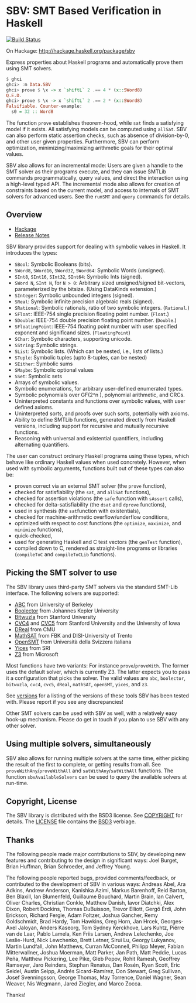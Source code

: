 # SBV: SMT Based Verification in Haskell

[![Build Status](https://github.com/LeventErkok/sbv/actions/workflows/haskell-ci.yml/badge.svg)](https://github.com/LeventErkok/sbv/actions/workflows/haskell-ci.yml)

On Hackage: http://hackage.haskell.org/package/sbv

Express properties about Haskell programs and automatically prove them using SMT solvers.

```haskell
$ ghci
ghci> :m Data.SBV
ghci> prove $ \x -> x `shiftL` 2 .== 4 * (x::SWord8)
Q.E.D.
ghci> prove $ \x -> x `shiftL` 2 .== 2 * (x::SWord8)
Falsifiable. Counter-example:
  s0 = 32 :: Word8
```

The function `prove` establishes theorem-hood, while `sat` finds a satisfying model if it exists.
All satisfying models can be computed using `allSat`. 
SBV can also perform static assertion checks, such as absence of division-by-0, and other user given properties. 
Furthermore, SBV can perform optimization, minimizing/maximizing arithmetic goals for their optimal values.

SBV also allows for an incremental mode: Users are given a handle to the SMT solver as their programs execute, and they can issue SMTLib commands programmatically, query values, and direct the interaction using a high-level typed API. The incremental mode also allows for creation of constraints based on the current model, and access to internals of SMT solvers for advanced users. See the `runSMT` and `query` commands for details.

## Overview

 - [Hackage](http://hackage.haskell.org/package/sbv)
 - [Release Notes](http://github.com/LeventErkok/sbv/tree/master/CHANGES.md)
   
SBV library provides support for dealing with symbolic values in Haskell. It introduces the types:

 - `SBool`: Symbolic Booleans (bits).
 - `SWord8`, `SWord16`, `SWord32`, `SWord64`: Symbolic Words (unsigned).
 - `SInt8`, `SInt16`, `SInt32`, `SInt64`: Symbolic Ints (signed).
 - `SWord N`, `SInt N`, for `N > 0`: Arbitrary sized unsigned/signed bit-vectors, parameterized by the bitsize. (Using DataKinds extension.)
 - `SInteger`: Symbolic unbounded integers (signed).
 - `SReal`: Symbolic infinite precision algebraic reals (signed).
 - `SRational`: Symbolic rationals, ratio of two symbolic integers. (`Rational`.)
 - `SFloat`: IEEE-754 single precision floating point number. (`Float`.)
 - `SDouble`: IEEE-754 double precision floating point number. (`Double`.)
 - `SFloatingPoint`: IEEE-754 floating point number with user specified exponent and significand sizes. (`FloatingPoint`)
 - `SChar`: Symbolic characters, supporting unicode.
 - `SString`: Symbolic strings.
 - `SList`: Symbolic lists. (Which can be nested, i.e., lists of lists.)
 - `STuple`: Symbolic tuples (upto 8-tuples, can be nested)
 - `SEither`: Symbolic sums
 - `SMaybe`: Symbolic optional values
 - `SSet`: Symbolic sets
 - Arrays of symbolic values.
 - Symbolic enumerations, for arbitrary user-defined enumerated types.
 - Symbolic polynomials over GF(2^n ), polynomial arithmetic, and CRCs.
 - Uninterpreted constants and functions over symbolic values, with user defined axioms.
 - Uninterpreted sorts, and proofs over such sorts, potentially with axioms.
 - Ability to define SMTLib functions, generated directly from Haskell versions, including support for recursive and mutually recursive functions.
 - Reasoning with universal and existential quantifiers, including alternating quantifiers.
  
The user can construct ordinary Haskell programs using these types, which behave like ordinary Haskell values when used concretely. However, when used with symbolic arguments, functions built out of these types can also be:

 - proven correct via an external SMT solver (the `prove` function),
 - checked for satisfiability (the `sat`, and `allSat` functions),
 - checked for assertion violations (the `safe` function with `sAssert` calls),
 - checked for delta-satisfiability (the `dsat` and `dprove` functions),
 - used in synthesis (the `sat`function with existentials),
 - checked for machine-arithmetic overflow/underflow conditions,
 - optimized with respect to cost functions (the `optimize`, `maximize`, and `minimize` functions),
 - quick-checked,
 - used for generating Haskell and C test vectors (the `genTest` function),
 - compiled down to C, rendered as straight-line programs or libraries (`compileToC` and `compileToCLib` functions).
   
## Picking the SMT solver to use

The SBV library uses third-party SMT solvers via the standard SMT-Lib interface. The following solvers are supported:

 - [ABC](http://www.eecs.berkeley.edu/~alanmi/abc) from University of Berkeley
 - [Boolector](https://boolector.github.io/) from Johannes Kepler University
 - [Bitwuzla](https://bitwuzla.github.io/) from Stanford University
 - [CVC4](http://cvc4.github.io/) and [CVC5](http://cvc5.github.io/) from Stanford University and the University of Iowa
 - [DReal](https://dreal.github.io/) from CMU
 - [MathSAT](http://mathsat.fbk.eu/) from FBK and DISI-University of Trento
 - [OpenSMT](https://verify.inf.usi.ch/opensmt) from Università della Svizzera italiana
 - [Yices](http://yices.csl.sri.com/) from SRI
 - [Z3](http://github.com/Z3Prover/z3/wiki) from Microsoft
   
Most functions have two variants: For instance `prove`/`proveWith`. The former uses the default solver, which is currently Z3. The latter expects you to pass it a configuration that picks the solver.
The valid values are `abc`, `boolector`, `bitwuzla`, `cvc4`, `cvc5`, `dReal`, `mathSAT`, `openSMT`, `yices`, and `z3`.

See [versions](http://github.com/LeventErkok/sbv/blob/master/SMTSolverVersions.md) for a listing of the versions of these tools SBV has been tested with. Please report if you see any discrepancies!

Other SMT solvers can be used with SBV as well, with a relatively easy hook-up mechanism. Please do get in touch if you plan to use SBV with any other solver.

## Using multiple solvers, simultaneously

SBV also allows for running multiple solvers at the same time, either picking the result of the first to complete, or getting results from all. 
See `proveWithAny`/`proveWithAll` and `satWithAny`/`satWithAll` functions. The function `sbvAvailableSolvers` can be used to query the available solvers at run-time.

## Copyright, License

The SBV library is distributed with the BSD3 license. See [COPYRIGHT](http://github.com/LeventErkok/sbv/tree/master/COPYRIGHT) for details.
The [LICENSE](http://github.com/LeventErkok/sbv/tree/master/LICENSE) file contains the [BSD3](http://en.wikipedia.org/wiki/BSD_licenses) verbiage.

## Thanks

The following people made major contributions to SBV, by developing new features and contributing to the design in significant ways: Joel Burget, Brian Huffman, Brian Schroeder, and Jeffrey Young.

The following people reported bugs, provided comments/feedback, or contributed to the development of SBV in various ways:
Andreas Abel,
Ara Adkins,
Andrew Anderson,
Kanishka Azimi,
Markus Barenhoff,
Reid Barton,
Ben Blaxill,
Ian Blumenfeld,
Guillaume Bouchard,
Martin Brain,
Ian Calvert,
Oliver Charles,
Christian Conkle,
Matthew Danish,
Iavor Diatchki,
Alex Dixon,
Robert Dockins, 
Thomas DuBuisson,
Trevor Elliott,
Gergő Érdi,
John Erickson,
Richard Fergie,
Adam Foltzer,
Joshua Gancher,
Remy Goldschmidt,
Brad Hardy,
Tom Hawkins,
Greg Horn,
Jan Hrcek,
Georges-Axel Jaloyan,
Anders Kaseorg,
Tom Sydney Kerckhove,
Lars Kuhtz,
Piërre van de Laar,
Pablo Lamela,
Ken Friis Larsen,
Andrew Lelechenko,
Joe Leslie-Hurd,
Nick Lewchenko,
Brett Letner,
Sirui Lu,
Georgy Lukyanov,
Martin Lundfall,
John Matthews,
Curran McConnell,
Philipp Meyer,
Fabian Mitterwallner,
Joshua Moerman,
Matt Parker,
Jan Path,
Matt Peddie,
Lucas Peña,
Matthew Pickering,
Lee Pike,
Gleb Popov,
Rohit Ramesh,
Geoffrey Ramseyer,
Jaro Reinders,
Stephan Renatus,
Dan Rosén,
Ryan Scott,
Eric Seidel,
Austin Seipp,
Andrés Sicard-Ramírez,
Don Stewart,
Greg Sullivan,
Josef Svenningsson,
George Thomas,
May Torrence,
Daniel Wagner,
Sean Weaver,
Nis Wegmann,
Jared Ziegler,
and Marco Zocca.

Thanks!
